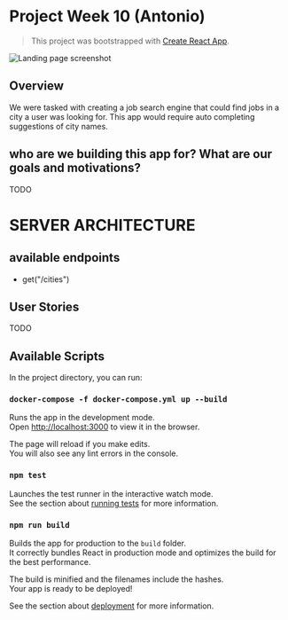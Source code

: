 # Project Week 10 (Antonio)

> This project was bootstrapped with [Create React App](https://github.com/facebook/create-react-app).

![Landing page screenshot](/client/landingpage.png?raw=true "Optional Title")

## Overview

We were tasked with creating a job search engine that could find jobs in a city a user was looking for. This app would require auto completing suggestions of city names.


## who are we building this app for? What are our goals and motivations?
TODO


# SERVER ARCHITECTURE 

## available endpoints

- get("/cities")


## User Stories
TODO

## Available Scripts

In the project directory, you can run:

### `docker-compose -f docker-compose.yml up --build`

Runs the app in the development mode.<br />
Open [http://localhost:3000](http://localhost:3000) to view it in the browser.

The page will reload if you make edits.<br />
You will also see any lint errors in the console.

### `npm test`

Launches the test runner in the interactive watch mode.<br />
See the section about [running tests](https://facebook.github.io/create-react-app/docs/running-tests) for more information.

### `npm run build`

Builds the app for production to the `build` folder.<br />
It correctly bundles React in production mode and optimizes the build for the best performance.

The build is minified and the filenames include the hashes.<br />
Your app is ready to be deployed!

See the section about [deployment](https://facebook.github.io/create-react-app/docs/deployment) for more information.
